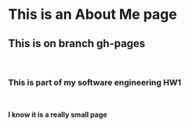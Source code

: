 <HTML>
<HEAD>
<H1>This is an About Me page</H1>
</HEAD>
<BODY>
<H2>This is on branch gh-pages</H2>
<BR>
<H3>This is part of my software engineering HW1</H3>
<BR>
<P> <B>I know it is a really small page</B></P>

</BODY>
</HTML>
